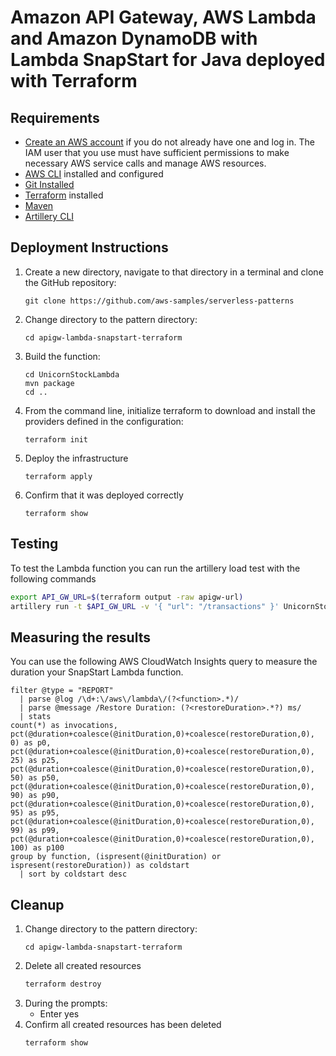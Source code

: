 # Amazon API Gateway, AWS Lambda and Amazon DynamoDB with Lambda SnapStart for Java deployed with Terraform

## Requirements

* [Create an AWS account](https://portal.aws.amazon.com/gp/aws/developer/registration/index.html) if you do not already have one and log in. The IAM user that you use must have sufficient permissions to make necessary AWS service calls and manage AWS resources.
* [AWS CLI](https://docs.aws.amazon.com/cli/latest/userguide/install-cliv2.html) installed and configured
* [Git Installed](https://git-scm.com/book/en/v2/Getting-Started-Installing-Git)
* [Terraform](https://developer.hashicorp.com/terraform/tutorials/aws-get-started/install-cli) installed
* [Maven](https://maven.apache.org/)
* [Artillery CLI](https://www.artillery.io/docs/guides/getting-started/installing-artillery)

## Deployment Instructions


1. Create a new directory, navigate to that directory in a terminal and clone the GitHub repository:
    ``` 
    git clone https://github.com/aws-samples/serverless-patterns
    ```
2. Change directory to the pattern directory:
    ```
    cd apigw-lambda-snapstart-terraform
    ```
3. Build the function:
    ```
    cd UnicornStockLambda
    mvn package
    cd ..
    ```    
4. From the command line, initialize terraform to download and install the providers defined in the configuration:
    ```
    terraform init
    ```
5. Deploy the infrastructure
    ```
    terraform apply
    ```
6. Confirm that it was deployed correctly
    ```
    terraform show
    ```


## Testing

To test the Lambda function you can run the artillery load test with the following commands

```bash
export API_GW_URL=$(terraform output -raw apigw-url)
artillery run -t $API_GW_URL -v '{ "url": "/transactions" }' UnicornStockLambda/misc/loadtest.yaml
```

## Measuring the results

You can use the following AWS CloudWatch Insights query to measure the duration your SnapStart Lambda function.

```
filter @type = "REPORT"
  | parse @log /\d+:\/aws\/lambda\/(?<function>.*)/
  | parse @message /Restore Duration: (?<restoreDuration>.*?) ms/
  | stats
count(*) as invocations,
pct(@duration+coalesce(@initDuration,0)+coalesce(restoreDuration,0), 0) as p0,
pct(@duration+coalesce(@initDuration,0)+coalesce(restoreDuration,0), 25) as p25,
pct(@duration+coalesce(@initDuration,0)+coalesce(restoreDuration,0), 50) as p50,
pct(@duration+coalesce(@initDuration,0)+coalesce(restoreDuration,0), 90) as p90,
pct(@duration+coalesce(@initDuration,0)+coalesce(restoreDuration,0), 95) as p95,
pct(@duration+coalesce(@initDuration,0)+coalesce(restoreDuration,0), 99) as p99,
pct(@duration+coalesce(@initDuration,0)+coalesce(restoreDuration,0), 100) as p100
group by function, (ispresent(@initDuration) or ispresent(restoreDuration)) as coldstart
  | sort by coldstart desc
```

## Cleanup

1. Change directory to the pattern directory:
    ```
    cd apigw-lambda-snapstart-terraform
    ```
2. Delete all created resources
    ```bash
    terraform destroy
    ```
3. During the prompts:
   * Enter yes
4. Confirm all created resources has been deleted
    ```bash
    terraform show
    ```
